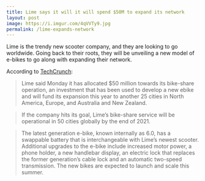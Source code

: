 ```yaml
---
title: Lime says it will it will spend $50M to expand its network
layout: post
image: https://i.imgur.com/4qVVTy9.jpg
permalink: /lime-expands-network
---
```


Lime is the trendy new scooter company, and they are looking to go worldwide. Going back to their roots, they will be unveiling a new model of e-bikes to go along with expanding their network.

According to [TechCrunch](https://techcrunch.com/2021/02/28/lime-unveils-new-ebike-as-part-of-50-million-investment-to-expand-to-more-25-cities/):

> Lime said Monday it has allocated $50 million towards its bike-share operation, an investment that has been used to develop a new ebike and will fund its expansion this year to another 25 cities in North America, Europe, and Australia and New Zealand. 

> If the company hits its goal, Lime’s bike-share service will be operational in 50 cities globally by the end of 2021.

> The latest generation e-bike, known internally as 6.0, has a swappable battery that is interchangeable with Lime’s newest scooter. Additional upgrades to the e-bike include increased motor power, a phone holder, a new handlebar display, an electric lock that replaces the former generation’s cable lock and an automatic two-speed transmission. The new bikes are expected to launch and scale this summer. 
